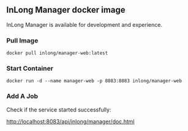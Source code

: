 ## InLong Manager docker image

InLong Manager is available for development and experience.

### Pull Image

```
docker pull inlong/manager-web:latest
```

### Start Container

```
docker run -d --name manager-web -p 8083:8083 inlong/manager-web
```

### Add A Job

Check if the service started successfully:

[http://localhost:8083/api/inlong/manager/doc.html](http://localhost:8083/api/inlong/manager/doc.html)
